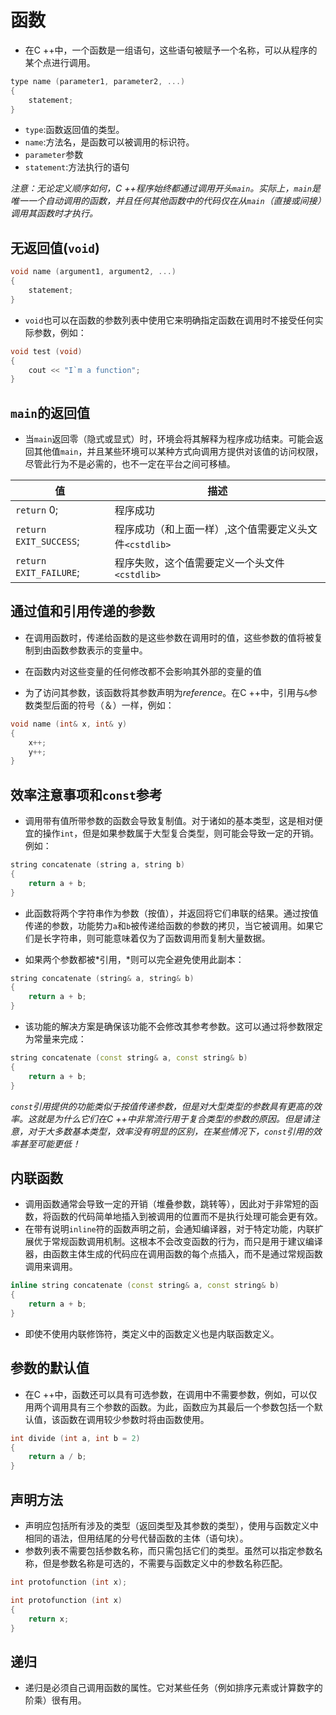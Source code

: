 # 函数

- 在C ++中，一个函数是一组语句，这些语句被赋予一个名称，可以从程序的某个点进行调用。

```c++
type name (parameter1, parameter2, ...)
{
    statement;
}
```

- `type`:函数返回值的类型。
- `name`:方法名，是函数可以被调用的标识符。
- `parameter`参数
- `statement`:方法执行的语句



*注意：无论定义顺序如何，C ++程序始终都通过调用开头`main`。实际上，`main`是唯一一个自动调用的函数，并且任何其他函数中的代码仅在从`main`（直接或间接）调用其函数时才执行。*



## 无返回值(`void`)



```c++
void name (argument1, argument2, ...)
{
    statement;
}
```



- `void`也可以在函数的参数列表中使用它来明确指定函数在调用时不接受任何实际参数，例如：

```c++
void test (void)
{
    cout << "I`m a function";
}
```



## `main`的返回值

- 当`main`返回零（隐式或显式）时，环境会将其解释为程序成功结束。可能会返回其他值`main`，并且某些环境可以某种方式向调用方提供对该值的访问权限，尽管此行为不是必需的，也不一定在平台之间可移植。

| 值                       | 描述                                                   |
| ------------------------ | ------------------------------------------------------ |
| `return` 0;              | 程序成功                                               |
| `return` `EXIT_SUCCESS`; | 程序成功（和上面一样）,这个值需要定义头文件`<cstdlib>` |
| `return` `EXIT_FAILURE`; | 程序失败，这个值需要定义一个头文件`<cstdlib>`          |



## 通过值和引用传递的参数

- 在调用函数时，传递给函数的是这些参数在调用时的值，这些参数的值将被复制到由函数参数表示的变量中。

- 在函数内对这些变量的任何修改都不会影响其外部的变量的值
- 为了访问其参数，该函数将其参数声明为*reference*。在C ++中，引用与`&`参数类型后面的符号（＆）一样，例如：

```c++
void name (int& x, int& y)
{
    x++;
    y++;
}
```



## 效率注意事项和`const`参考

- 调用带有值所带参数的函数会导致复制值。对于诸如的基本类型，这是相对便宜的操作`int`，但是如果参数属于大型复合类型，则可能会导致一定的开销。例如：

```c++
string concatenate (string a, string b)
{
	return a + b;
}
```

- 此函数将两个字符串作为参数（按值），并返回将它们串联的结果。通过按值传递的参数，功能势力`a`和`b`被传递给函数的参数的拷贝，当它被调用。如果它们是长字符串，则可能意味着仅为了函数调用而复制大量数据。



- 如果两个参数都被*引用，*则可以完全避免使用此副本：

```c++
string concatenate (string& a, string& b)
{
	return a + b;
}
```



- 该功能的解决方案是确保该功能不会修改其参考参数。这可以通过将参数限定为常量来完成：

```c++
string concatenate (const string& a, const string& b)
{
    return a + b;
}
```



*`const`引用提供的功能类似于按值传递参数，但是对大型类型的参数具有更高的效率。这就是为什么它们在C ++中非常流行用于复合类型的参数的原因。但是请注意，对于大多数基本类型，效率没有明显的区别，在某些情况下，`const`引用的效率甚至可能更低！*



## 内联函数

- 调用函数通常会导致一定的开销（堆叠参数，跳转等），因此对于非常短的函数，将函数的代码简单地插入到被调用的位置而不是执行处理可能会更有效。
- 在带有说明`inline`符的函数声明之前，会通知编译器，对于特定功能，内联扩展优于常规函数调用机制。这根本不会改变函数的行为，而只是用于建议编译器，由函数主体生成的代码应在调用函数的每个点插入，而不是通过常规函数调用来调用。

```c++
inline string concatenate (const string& a, const string& b)
{
    return a + b;
}
```

- 即使不使用内联修饰符，类定义中的函数定义也是内联函数定义。

## 参数的默认值

- 在C ++中，函数还可以具有可选参数，在调用中不需要参数，例如，可以仅用两个调用具有三个参数的函数。为此，函数应为其最后一个参数包括一个默认值，该函数在调用较少参数时将由函数使用。

```c++
int divide (int a, int b = 2)
{
    return a / b;
}
```



## 声明方法

- 声明应包括所有涉及的类型（返回类型及其参数的类型），使用与函数定义中相同的语法，但用结尾的分号代替函数的主体（语句块）。
- 参数列表不需要包括参数名称，而只需包括它们的类型。虽然可以指定参数名称，但是参数名称是可选的，不需要与函数定义中的参数名称匹配。

```c++
int protofunction (int x);

int protofunction (int x)
{
    return x;
}
```



## 递归

- 递归是必须自己调用函数的属性。它对某些任务（例如排序元素或计算数字的阶乘）很有用。
